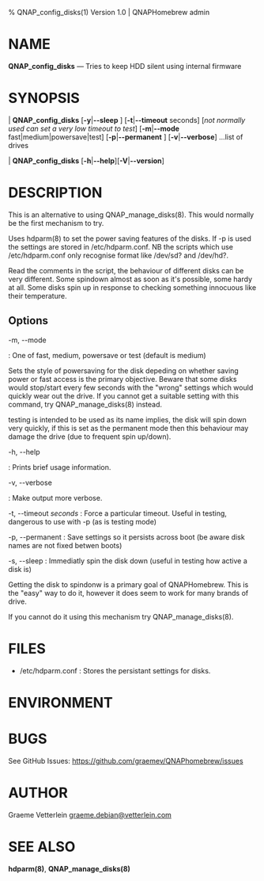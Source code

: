 % QNAP\_config\_disks(1) Version 1.0 | QNAPHomebrew admin

NAME
====

**QNAP\_config\_disks** — Tries to keep HDD silent using internal firmware

SYNOPSIS
========

| **QNAP_config_disks** \[**-y**|**--sleep** ] 
	\[**-t**|**--timeout** seconds\] \[_not normally used can set a very low timeout to test_\]
	\[**-m**|**--mode** fast|medium|powersave|test\]
	\[**-p**|**--permanent** \] 
	\[**-v**|**--verbose**] ...list of drives 

| **QNAP_config_disks** \[**-h**|**--help**\]\[**-V**|**--version**]

DESCRIPTION
===========

This is an alternative to using QNAP_manage_disks(8). This would normally be the first mechanism
to try.

Uses hdparm(8) to set the power saving features of the disks. If -p is used the
settings are stored in /etc/hdparm.conf. NB the scripts which use /etc/hdparm.conf only
recognise format like /dev/sd? and /dev/hd?.

Read the comments in the script, the behaviour of different disks can be very different. Some spindown
almost as soon as it's possible, some hardy at all. Some disks spin up in response to checking something
innocuous like their temperature.



Options
-------

-m, --mode

:   One of fast, medium, powersave or test (default is medium)

Sets the style of powersaving for the disk depeding on whether saving power or
fast access is the primary objective. Beware that some disks would stop/start
every few seconds with the "wrong" settings which would quickly wear out the
drive. If you cannot get a suitable setting with this command, try
QNAP\_manage\_disks(8) instead.

testing is intended to be used as its name implies, the disk will spin down
very quickly, if this is set as the permanent mode then this behaviour may
damage the drive (due to frequent spin up/down).

-h, --help

:   Prints brief usage information.

-v, --verbose

:   Make output more verbose. 

-t, --timeout _seconds_ 
: Force a particular timeout. Useful in testing, dangerous to use with -p (as is testing mode)

-p, --permanent 
: Save settings so it persists across boot (be aware disk names are not fixed betwen boots)

-s, --sleep 
: Immediatly spin the disk down (useful in testing how active a disk is)


Getting the disk to spindonw is a primary goal of QNAPHomebrew. This is the
"easy" way to do it, however it does seem to work for many brands of drive.

If you cannot do it using this mechanism try QNAP_manage_disks(8).



FILES
=====

* /etc/hdparm.conf
: Stores the persistant settings for disks.


ENVIRONMENT
===========


BUGS
====

See GitHub Issues: https://github.com/graemev/QNAPhomebrew/issues

AUTHOR
======

Graeme Vetterlein <graeme.debian@vetterlein.com>

SEE ALSO
========

**hdparm(8)**, **QNAP_manage_disks(8)**
